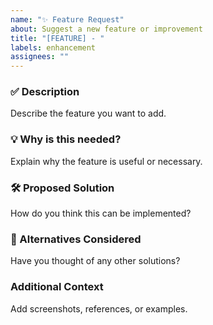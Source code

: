 ```yaml
---
name: "✨ Feature Request"
about: Suggest a new feature or improvement
title: "[FEATURE] - "
labels: enhancement
assignees: ""
---
```


### ✅ Description
Describe the feature you want to add.

### 💡 Why is this needed?
Explain why the feature is useful or necessary.

### 🛠️ Proposed Solution
How do you think this can be implemented?

### 📌 Alternatives Considered
Have you thought of any other solutions?

### Additional Context
Add screenshots, references, or examples.
